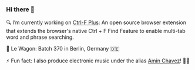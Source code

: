 ### Hi there 👋
  🔍 I’m currently working on [Ctrl-F Plus](https://github.com/ctrl-f-plus/ctrl-f-plus-chrome-extension): An open source browser extension that extends the browser's native Ctrl + F Find Feature to enable multi-tab word and phrase searching.
  
  
  🚒 Le Wagon: Batch 370 in Berlin, Germany :de:

  ⚡ Fun fact: I also produce electronic music under the alias [Amin Chavez](https://aminchavez.com/)! 💃🕺
        

<!--
**bmchavez/bmchavez** is a ✨ _special_ ✨ repository because its `README.md` (this file) appears on your GitHub profile.

Here are some ideas to get you started:

- 🔭 I’m currently working on ...
- 🌱 I’m currently learning ...
- 👯 I’m looking to collaborate on ...
- 🤔 I’m looking for help with ...
- 💬 Ask me about ...
- 📫 How to reach me: ...
- 😄 Pronouns: ...
- ⚡ Fun fact: ...
-->
